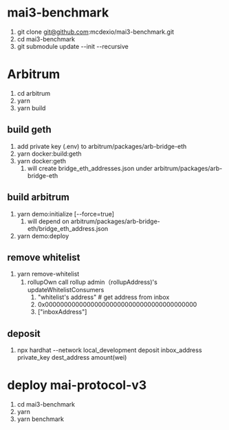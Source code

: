 # mai3-benchmark

1. git clone git@github.com:mcdexio/mai3-benchmark.git
2. cd mai3-benchmark
3. git submodule update --init --recursive

# Arbitrum
1. cd arbitrum
2. yarn
3. yarn build
## build geth
1. add private key (.env) to arbitrum/packages/arb-bridge-eth
2. yarn docker:build:geth
3. yarn docker:geth
   1. will create bridge_eth_addresses.json under arbitrum/packages/arb-bridge-eth
## build arbitrum
1. yarn demo:initialize [--force=true]
   1. will depend on arbitrum/packages/arb-bridge-eth/bridge_eth_address.json
2. yarn demo:deploy
## remove whitelist
1. yarn remove-whitelist
   1. rollupOwn call rollup admin（rollupAddress)'s updateWhitelistConsumers
      1. "whitelist's address" # get address from inbox
      2. 0x0000000000000000000000000000000000000000
      3. ["inboxAddress"]
## deposit
1. npx hardhat --network local_development deposit inbox_address private_key dest_address amount(wei)

# deploy mai-protocol-v3
1. cd mai3-benchmark
2. yarn
3. yarn benchmark
